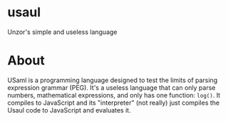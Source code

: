 # usaul
Unzor's simple and useless language

# About
USaml is a programming language designed to test the limits of parsing expression grammar (PEG). It's a useless language that can only parse numbers, mathematical expressions, and only has one function: `log()`. It compiles to JavaScript and its "interpreter" (not really) just compiles the Usaul code to JavaScript and evaluates it.
